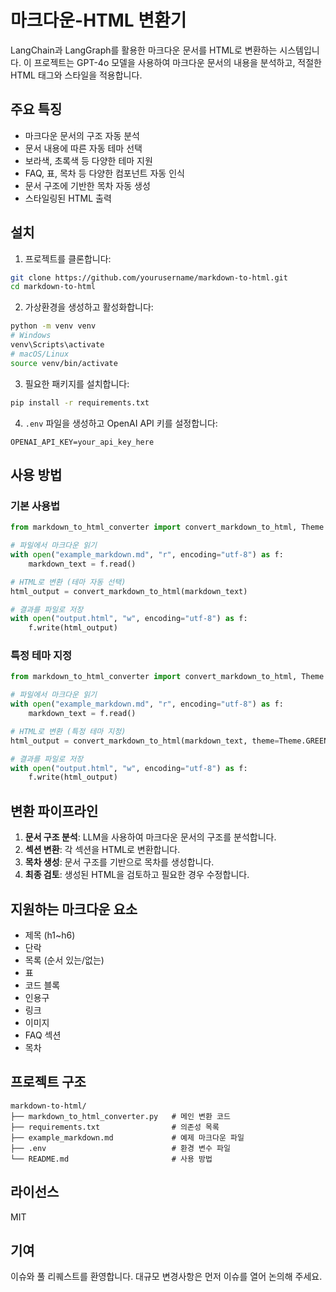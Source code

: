# 마크다운-HTML 변환기

LangChain과 LangGraph를 활용한 마크다운 문서를 HTML로 변환하는 시스템입니다. 이 프로젝트는 GPT-4o 모델을 사용하여 마크다운 문서의 내용을 분석하고, 적절한 HTML 태그와 스타일을 적용합니다.

## 주요 특징

- 마크다운 문서의 구조 자동 분석
- 문서 내용에 따른 자동 테마 선택
- 보라색, 초록색 등 다양한 테마 지원
- FAQ, 표, 목차 등 다양한 컴포넌트 자동 인식
- 문서 구조에 기반한 목차 자동 생성
- 스타일링된 HTML 출력

## 설치

1. 프로젝트를 클론합니다:
```bash
git clone https://github.com/yourusername/markdown-to-html.git
cd markdown-to-html
```

2. 가상환경을 생성하고 활성화합니다:
```bash
python -m venv venv
# Windows
venv\Scripts\activate
# macOS/Linux
source venv/bin/activate
```

3. 필요한 패키지를 설치합니다:
```bash
pip install -r requirements.txt
```

4. `.env` 파일을 생성하고 OpenAI API 키를 설정합니다:
```
OPENAI_API_KEY=your_api_key_here
```

## 사용 방법

### 기본 사용법

```python
from markdown_to_html_converter import convert_markdown_to_html, Theme

# 파일에서 마크다운 읽기
with open("example_markdown.md", "r", encoding="utf-8") as f:
    markdown_text = f.read()

# HTML로 변환 (테마 자동 선택)
html_output = convert_markdown_to_html(markdown_text)

# 결과를 파일로 저장
with open("output.html", "w", encoding="utf-8") as f:
    f.write(html_output)
```

### 특정 테마 지정

```python
from markdown_to_html_converter import convert_markdown_to_html, Theme

# 파일에서 마크다운 읽기
with open("example_markdown.md", "r", encoding="utf-8") as f:
    markdown_text = f.read()

# HTML로 변환 (특정 테마 지정)
html_output = convert_markdown_to_html(markdown_text, theme=Theme.GREEN)

# 결과를 파일로 저장
with open("output.html", "w", encoding="utf-8") as f:
    f.write(html_output)
```

## 변환 파이프라인

1. **문서 구조 분석**: LLM을 사용하여 마크다운 문서의 구조를 분석합니다.
2. **섹션 변환**: 각 섹션을 HTML로 변환합니다.
3. **목차 생성**: 문서 구조를 기반으로 목차를 생성합니다.
4. **최종 검토**: 생성된 HTML을 검토하고 필요한 경우 수정합니다.

## 지원하는 마크다운 요소

- 제목 (h1~h6)
- 단락
- 목록 (순서 있는/없는)
- 표
- 코드 블록
- 인용구
- 링크
- 이미지
- FAQ 섹션
- 목차

## 프로젝트 구조

```
markdown-to-html/
├── markdown_to_html_converter.py   # 메인 변환 코드
├── requirements.txt                # 의존성 목록
├── example_markdown.md             # 예제 마크다운 파일
├── .env                            # 환경 변수 파일
└── README.md                       # 사용 방법
```

## 라이선스

MIT

## 기여

이슈와 풀 리퀘스트를 환영합니다. 대규모 변경사항은 먼저 이슈를 열어 논의해 주세요.